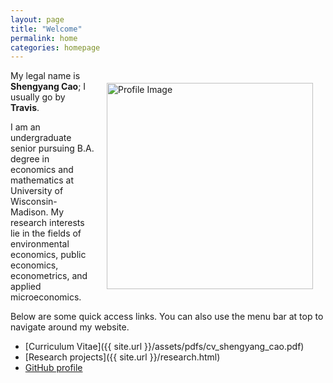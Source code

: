 ```yaml
---
layout: page
title: "Welcome"
permalink: home
categories: homepage
---
```


<img alt="Profile Image"
  src="{{ site.baseurl }}/assets/images/avatar.jpg"
  height="330"
  width="330"
  align="right"
  hspace="20"
  vspace="20">

My legal name is **Shengyang Cao**; I usually go by **Travis**.

I am an undergraduate senior pursuing B.A. degree in economics and mathematics at University of Wisconsin-Madison. My research interests lie in the fields of environmental economics, public economics, econometrics, and applied microeconomics.

Below are some quick access links. You can also use the menu bar at top to navigate around my website.

* [Curriculum Vitae]({{ site.url }}/assets/pdfs/cv_shengyang_cao.pdf)
* [Research projects]({{ site.url }}/research.html)
* [GitHub profile](https://github.com/scaotravis/)
